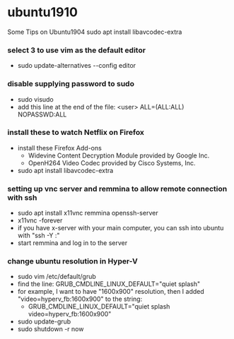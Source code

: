 # ubuntu1910
Some Tips on Ubuntu1904
sudo apt install libavcodec-extra
### select 3 to use vim as the default editor
* sudo update-alternatives --config editor

### disable supplying password to sudo
* sudo visudo
* add this line at the end of the file: \<user\> ALL=(ALL:ALL) NOPASSWD:ALL

### install these to watch Netflix on Firefox
* install these Firefox Add-ons
  * Widevine Content Decryption Module provided by Google Inc.
  * OpenH264 Video Codec provided by Cisco Systems, Inc.
* sudo apt install libavcodec-extra

### setting up vnc server and remmina to allow remote connection with ssh
* sudo apt install x11vnc remmina openssh-server
* x11vnc -forever
* if you have x-server with your main computer, you can ssh into ubuntu with "ssh -Y <username>:<hostname>"
* start remmina and log in to the server

### change ubuntu resolution in Hyper-V
* sudo vim /etc/default/grub
* find the line: GRUB_CMDLINE_LINUX_DEFAULT="quiet splash"
* for example, I want to have "1600x900" resolution, then I added "video=hyperv_fb:1600x900" to the string:
  * GRUB_CMDLINE_LINUX_DEFAULT="quiet splash video=hyperv_fb:1600x900"
* sudo update-grub
* sudo shutdown -r now
